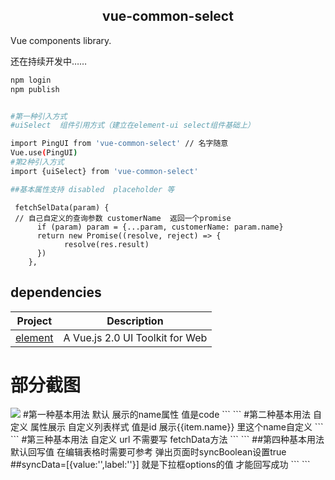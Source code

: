 
<h2 align="center">vue-common-select</h2>
Vue components library.

还在持续开发中……
```bash
npm login
npm publish


#第一种引入方式
#uiSelect  组件引用方式（建立在element-ui select组件基础上）

import PingUI from 'vue-common-select' // 名字随意
Vue.use(PingUI)
#第2种引入方式
import {uiSelect} from 'vue-common-select'

##基本属性支持 disabled  placeholder 等

```
```
 fetchSelData(param) {
 // 自己自定义的查询参数 customerName  返回一个promise
      if (param) param = {...param, customerName: param.name}
      return new Promise((resolve, reject) => {
            resolve(res.result)
      })
    },

```

## dependencies

| Project |Description |
|---------|-------------|
| [element]          |A Vue.js 2.0 UI Toolkit for Web  |

[element]: https://github.com/ElemeFE/element

# 部分截图
<img src="https://github.com/logep/vue-common-select/tree/master/examples/assets/home.png"/>
#第一种基本用法 默认 展示的name属性 值是code
```
       <ui-select :fetchData="fetchSelData" widthSl="163" v-model="id">
                    </ui-select>
```
#第二种基本用法 自定义 属性展示 自定义列表样式  值是id  展示{{item.name}} 里这个name自定义
```
       <ui-select :fetchData="fetchSelData" widthSl="163" :props="{value:'id'}" v-model="id">
        <template slot-scope="{ item }">
                             <div>{{ item.name }}</div>
                             </template>
                    </ui-select>
```
#第三种基本用法 自定义 url 不需要写 fetchData方法
```
       <ui-select widthSl="163" :props="{value:'id',url:'/XXX?ccc'}" v-model="id">
        <template slot-scope="{ item }">
                             <div>{{ item.name }}</div>
                             </template>
                    </ui-select>
```
##第四种基本用法 默认回写值 在编辑表格时需要可参考  弹出页面时syncBoolean设置true
##syncData=[{value:'',label:''}] 就是下拉框options的值 才能回写成功
```
       <ui-select widthSl="163"
          :isEdit.sync="syncBoolean"
           :selId.sync="syncData"
       :props="{value:'id',url:'/XXX?ccc'}" v-model="id">
        <template slot-scope="{ item }">
                             <div>{{ item.name }}</div>
                             </template>
                    </ui-select>
```
